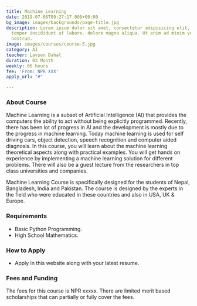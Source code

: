 ```yaml
---
title: Machine Learning
date: 2019-07-06T09:27:17.000+00:00
bg_image: images/backgrounds/page-title.jpg
description: Lorem ipsum dolor sit amet, consectetur adipisicing elit, sed do eiusmod
  tempor incididunt ut labore. dolore magna aliqua. Ut enim ad minim veniam, quis
  nostrud.
image: images/courses/course-5.jpg
category: AI
teacher: Lavsen Dahal
duration: 03 Month
weekly: 06 hours
fee: 'From: NPR XXX'
apply_url: "#"

---
```

### About Course

Machine Learning is a subset of Artificial Intelligence (AI) that provides the computers the ability to act without being explicitly programmed. Recently, there has been lot of progress in AI and the development is mostly due to the progress in machine learning. Today machine learning is used for self driving cars, object detection, speech recognition and computer aided diagnosis. In this course, you will learn about the machine learning theoretical aspects along with practical examples. You will get hands on experience by implementing a machine learning solution for different problems. There will also be a guest lecture from the researchers in top class universities and companies.

Machine Learning Course is specifically designed for the students of Nepal, Bangladesh, India and Pakistan. The course is designed by the experts in the field who were educated in these countries and also in USA, UK & Europe.

### Requirements

* Basic Python Programming.
* High School Mathematics.

### How to Apply

* Apply in this website along with your latest resume.

### Fees and Funding

The fees for this course is NPR xxxxx. There are limited merit based scholarships that can partially or fully cover the fees.